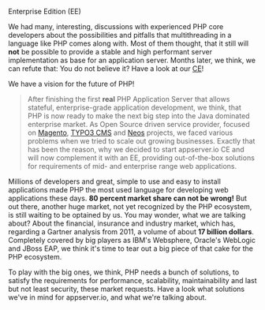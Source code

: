 <i class="fa fa-th-large"></i> Enterprise Edition (EE)

We had many, interesting, discussions with experienced PHP core developers about the possibilities and pitfalls that multithreading in a language like PHP comes along with. Most of them thought, that it still will **not** be possible to provide a stable and high performant server implementation as base for an application server. Months later, we think, we can refute that: You do not believe it? Have a look at our [CE](<{{ "/products/community-edition.html" | prepend: site.baseurl }}>)!

We have a vision for the future of PHP!

> After finishing the first **real** PHP Application Server that allows stateful, enterprise-grade application development, we think, that PHP is now ready to make the next big step into the Java dominated enterprise market. As Open Source driven service provider, focused on [Magento](http://magento.com), [TYPO3 CMS](http://typo3.org/typo3-cms) and [Neos](http://www.neos.io) projects, we faced various problems when we tried to scale out growing businesses. Exactly that has been the reason, why we decided to start appserver.io CE and will now complement it with an EE, providing out-of-the-box solutions for requirements of mid- and enterprise range web applications.

Millions of developers and great, simple to use and easy to install applications made PHP the most used language for developing web applications these days. **80 percent market share can not be wrong!** But out there, another huge market, not yet recognized by the PHP ecosystem, is still waiting to be optained by us. You may wonder, what we are talking about? About the financial, insurance and industry market, which has, regarding a Gartner analysis from 2011, a volume of about **17 billion dollars**. Completely covered by big players as IBM's Websphere, Oracle's WebLogic and JBoss EAP, we think it's time to tear out a big piece of that cake for the PHP ecosystem. 

To play with the big ones, we think, PHP needs a bunch of solutions, to satisfy the requirements for performance, scalability, maintainability and last but not least security, these market requests. Have a look what solutions we've in mind for appserver.io, and what we're talking about.
